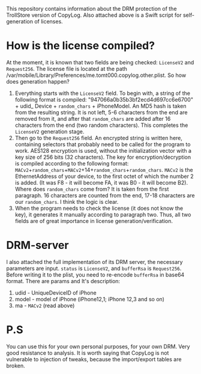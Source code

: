 This repository contains information about the DRM protection of the TrollStore version of CopyLog. Also attached above is a Swift script for self-generation of licenses. 

# How is the license compiled?

At the moment, it is known that two fields are being checked: `LicenseV2` and `Request256`. The license file is located at the path /var/mobile/Library/Preferences/me.tomt000.copylog.other.plist. 
So how does generation happen?

1) Everything starts with the `LicenseV2` field. To begin with, a string of the following format is compiled: "947066a0b35b3bf2ecd4d697cc6e6700" + udid_ Device + `random_chars` + iPhoneModel. An MD5 hash is taken from the resulting string. It is not left, 5-6 characters from the end are removed from it, and after that `random_chars` are added after 16 characters from the end (two random characters). This completes the `LicenseV2` generation stage.
2) Then go to the `Request256` field. An encrypted string is written here, containing selectors that probably need to be called for the program to work. AES128 encryption is used, without the initialization vector with a key size of 256 bits (32 characters). The key for encryption/decryption is compiled according to the following format: `MACv2`+`random_chars`+`MACv2`+14+`random_chars`+`random_chars`. `MACv2` is the EthernetAddress of your device, to the first octet of which the number 2 is added. (It was F8 - it will become FA, it was B0 - it will become B2). Where does `random_chars` come from? It is taken from the first paragraph. 16 characters are counted from the end, 17-18 characters are our `random_chars`. I think the logic is clear.
3) When the program needs to check the license (it does not know the key), it generates it manually according to paragraph two. Thus, all two fields are of great importance in license generation/verification.

# DRM-server
I also attached the full implementation of its DRM server, the necessary parameters are input. `status` is `LicenseV2`, and `bufferRsa` is `Request256`. Before writing it to the plist, you need to re-encode `bufferRsa` in base64 format. There are params and It's description:
1) udid - UniqueDeviceID of iPhone
2) model - model of iPhone (iPhone12,1; iPhone 12,3 and so on)
3) ma - `MACv2` (read above)

# P.S
You can use this for your own personal purposes, for your own DRM. Very good resistance to analysis. It is worth saying that CopyLog is not vulnerable to injection of tweaks, because the import/export tables are broken.
